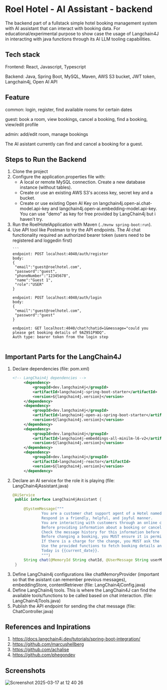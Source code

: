 # Roel Hotel - AI Assistant - backend

The backend part of a fullstack simple hotel booking management system with AI assistant that can interact with booking data. For educational/experimental purpose to show case the usage of Langchain4J in interacting with java functions through its AI LLM tooling capabilities.

## Tech stack

Frontend: React, Javascript, Typescript

Backend: Java, Spring Boot, MySQL, Maven, AWS S3 bucket, JWT token, Langchain4j, Open AI API

## Feature

common: login, register, find available rooms for certain dates

guest: book a room, view bookings, cancel a booking, find a booking, view/edit profile

admin: add/edit room, manage bookings 

The AI asistant currently can find and cancel a booking for a guest. 

## Steps to Run the Backend

1. Clone the project
2. Configure the application.properties file with:
   - A local or remote MySQL connection. Create a new database instance (without tables).
   - Create or use an existing AWS S3's access key, secret key and a bucket.
   - Create or use existing Open AI Key on langchain4j.open-ai.chat-model.api-key and langchain4j.open-ai.embedding-model.api-key. You can use "demo" as key for free provided by LangChain4j but i haven't try.
3. Run the RoelHotelApplication with Maven (`./mvnw spring-boot:run`).
4. Use API tool like Postman to try the API endpoints. The AI chat functionality required an authorized bearer token (users need to be registered and loggedin first)
   ````
   ```
   endpoint: POST localhost:4040/auth/register
   body:
   {
    "email":"guest@roelhotel.com",
    "password":"guest",
    "phoneNumber":"12345678",
    "name":"Guest 1",
    "role":"USER"
   }

   endpoint: POST localhost:4040/auth/login
   body:
   {
    "email":"guest@roelhotel.com",
    "password":"guest"
   }

   endpoint: GET localhost:4040/chat?chatid=1&message="could you please get booking details of 9AZ951P9DQ".
   Auth type: bearer token from the login step
  ```
  ````
## Important Parts for the LangChain4J

1. Declare dependencies (file: pom.xml)
   ```xml
   <!-- LangChain4j dependencies -->
		<dependency>
			<groupId>dev.langchain4j</groupId>
			<artifactId>langchain4j-spring-boot-starter</artifactId>
			<version>${langchain4j.version}</version>
		</dependency>
		<dependency>
			<groupId>dev.langchain4j</groupId>
			<artifactId>langchain4j-open-ai-spring-boot-starter</artifactId>
			<version>${langchain4j.version}</version>
		</dependency>
		<dependency>
			<groupId>dev.langchain4j</groupId>
			<artifactId>langchain4j-embeddings-all-minilm-l6-v2</artifactId>
			<version>${langchain4j.version}</version>
		</dependency>
		<dependency>
			<groupId>dev.langchain4j</groupId>
			<artifactId>langchain4j-reactor</artifactId>
			<version>${langchain4j.version}</version>
		</dependency>
   ```
2. Declare an AI service for the role it is playing (file: LangChain4jAssistant.java)
   ```java
   @AiService
    public interface LangChain4jAssistant {
    
        @SystemMessage("""
                You are a customer chat support agent of a Hotel named "Roel Hotel".
                Respond in a friendly, helpful, and joyful manner.
                You are interacting with customers through an online chat system.
                Before providing information about a booking or cancelling a booking.
                Check the message history for this information before asking the user.
                Before changing a booking, you MUST ensure it is permitted by the terms.
                If there is a charge for the change, you MUST ask the user to consent before proceeding.
                Use the provided functions to fetch booking details and cancel bookings.
                Today is {{current_date}}.
                """)
        String chat(@MemoryId String chatId, @UserMessage String userMessage);
    }
   ```
3. Define LangChain4j configurations like chatMemoryProvider (important so that the asistant can remember previous messages), embeddingStore, contentRetriever (file: LangChain4jConfig.java)
4. Define LangChain4j tools. This is where the LangChain4J can find the available tools/functions to be called based on chat interaction. (file: LangChain4jTools.java)
5. Publish the API endpoint for sending the chat message (file: ChatController.java)



## References and Inpirations 

1. https://docs.langchain4j.dev/tutorials/spring-boot-integration/<br/>
2. https://github.com/marcushellberg<br/>
3. https://github.com/achalise<br/>
4. https://github.com/phegondev<br/>

## Screenshots

![Screenshot 2025-03-17 at 12 40 26](https://github.com/user-attachments/assets/050f43b8-cda3-437b-9f41-0e53dfe9814c)
